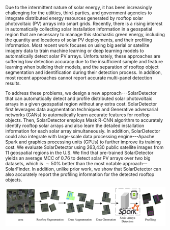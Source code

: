 
Due to the intermittent nature of solar energy, it has been increasingly challenging for the utilities, third-parties, and government agencies to integrate distributed energy resources generated by rooftop solar photovoltaic (PV) arrays into smart grids. Recently, there is a rising interest in automatically collecting solar installation information in a geospatial region that are necessary to manage this stochastic green energy, including the quantity and locations of solar PV deployments, and their profiling information. Most recent work focuses on using big aerial or satellite imagery data to train machine learning or deep learning models to automatically detect solar PV arrays. Unfortunately, these approaches are suffering low detection accuracy due to the insufficient sample and feature learning when building their models, and the separation of rooftop object segmentation and identification during their detection process. In addition, most recent approaches cannot report accurate multi-panel detection results. 

To address these problems, we design a new approach---SolarDetector that can automatically detect and profile distributed solar photovoltaic arrays in a given geospatial region without any extra cost. SolarDetector first leverages data augmentation techniques and Generative adversarial networks (GANs) to automatically learn accurate features for rooftop objects. Then, SolarDetector employs Mask R-CNN algorithm to accurately identify rooftop solar arrays and also learn the detailed installation information for each solar array simultaneously. In addition, SolarDetector could also integrate with large-scale data processing engine---Apache Spark and graphics processing units (GPUs) to further improve its training cost. We evaluate SolarDetector using 263,430 public satellite images from 11 geospatial regions in the U.S. We find that pre-trained SolarDetector yields an average MCC of 0.76 to detect solar PV arrays over two big datasets, which is $\sim50$\% better than the most notable approach—SolarFinder. In addition, unlike prior work, we show that SolarDetector can also accurately report the profiling information for the detected rooftop objects.

![My Image](./img/pipeline_update.png)